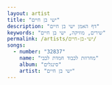 ```yaml
---
layout: artist
title: "ישי בן חיים"
description: "דף האמן ישי בן חיים"
keywords: "שירים, מוזיקה, ישי בן חיים"
permalink: /artists/ישי-בן-חיים/
songs:
  - number: "32837"
    name: "מחרוזת לכבוד חמדת לבבי"
    album: "סינגלים"
    artist: "ישי בן חיים"
---
```

